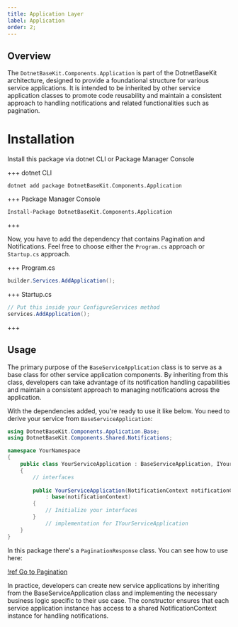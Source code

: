 ```yaml
---
title: Application Layer
label: Application
order: 2;
---
```


## Overview

The `DotnetBaseKit.Components.Application` is part of the DotnetBaseKit architecture, designed to provide a foundational structure for various service applications. It is intended to be inherited by other service application classes to promote code reusability and maintain a consistent approach to handling notifications and related functionalities such as pagination.

# Installation

Install this package via dotnet CLI or Package Manager Console

+++ dotnet CLI
```
dotnet add package DotnetBaseKit.Components.Application
```
+++ Package Manager Console
```
Install-Package DotnetBaseKit.Components.Application
```
+++

Now, you have to add the dependency that contains Pagination and Notifications. Feel free
to choose either the `Program.cs` approach or `Startup.cs` approach.

+++ Program.cs
```csharp #
builder.Services.AddApplication();
```
+++ Startup.cs
```csharp #
// Put this inside your ConfigureServices method
services.AddApplication();
```
+++

## Usage

The primary purpose of the `BaseServiceApplication` class is to serve as a base class for other service application components. By inheriting from this class, developers can take advantage of its notification handling capabilities and maintain a consistent approach to managing notifications across the application.

With the dependencies added, you're ready to use it like below. You need to derive your service from `BaseServiceApplication`:

```csharp # 
using DotnetBaseKit.Components.Application.Base;
using DotnetBaseKit.Components.Shared.Notifications;

namespace YourNamespace
{
    public class YourServiceApplication : BaseServiceApplication, IYourServiceApplication
    {
        // interfaces
     
        public YourServiceApplication(NotificationContext notificationContext)
            : base(notificationContext)
        {
            // Initialize your interfaces
        }
            // implementation for IYourServiceApplication
    }
}  
``` 

In this package there's a `PaginationResponse` class. You can see how to use here:

[!ref Go to Pagination](/how-to-use/pagination)

In practice, developers can create new service applications by inheriting from the BaseServiceApplication class and implementing the necessary business logic specific to their use case. The constructor ensures that each service application instance has access to a shared NotificationContext instance for handling notifications.


